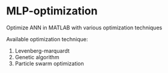 # MLP-optimization
Optimize ANN in MATLAB with various optimization techniques

Available optimization technique:
1. Levenberg-marquardt
2. Genetic algorithm
3. Particle swarm optimization
